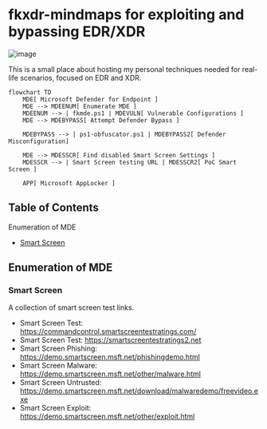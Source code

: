 # fkxdr-mindmaps for exploiting and bypassing EDR/XDR

![image](https://github.com/user-attachments/assets/a2abcdbb-f9fa-42d6-a61c-6de985be283f)

This is a small place about hosting my personal techniques needed for real-life scenarios, focused on EDR and XDR.
  
```mermaid
flowchart TD
    MDE[ Microsoft Defender for Endpoint ]
    MDE --> MDEENUM[ Enumerate MDE ]
    MDEENUM --> | fkmde.ps1 | MDEVULN[ Vulnerable Configurations ]
    MDE --> MDEBYPASS[ Attempt Defender Bypass ]
    
    MDEBYPASS --> | ps1-obfuscator.ps1 | MDEBYPASS2[ Defender Misconfiguration]

    MDE --> MDESSCR[ Find disabled Smart Screen Settings ]
    MDESSCR --> | Smart Screen testing URL | MDESSCR2[ PoC Smart Screen ]

    APP[ Microsoft AppLocker ]
```

## Table of Contents
Enumeration of MDE
* [Smart Screen](#Smart-Screen)  

## Enumeration of MDE
### Smart Screen

A collection of smart screen test links.

* Smart Screen Test: https://commandcontrol.smartscreentestratings.com/  
* Smart Screen Test: https://smartscreentestratings2.net  
* Smart Screen Phishing: https://demo.smartscreen.msft.net/phishingdemo.html  
* Smart Screen Malware: https://demo.smartscreen.msft.net/other/malware.html  
* Smart Screen Untrusted: https://demo.smartscreen.msft.net/download/malwaredemo/freevideo.exe  
* Smart Screen Exploit: https://demo.smartscreen.msft.net/other/exploit.html  
